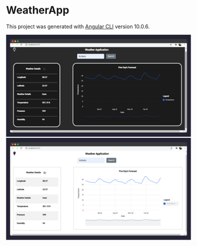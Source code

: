 # WeatherApp

This project was generated with [Angular CLI](https://github.com/angular/angular-cli) version 10.0.6.

![image](https://raw.githubusercontent.com/officialbidisha/Screenshots/master/screely-1597911985233.png)
![image](https://raw.githubusercontent.com/officialbidisha/Screenshots/master/screely-1597911998200.png)
